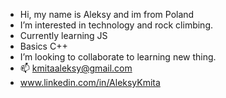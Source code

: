 - Hi, my name is Aleksy and im from Poland
- I’m interested in technology and rock climbing.
- Currently learning JS 
- Basics C++
- I’m looking to collaborate to learning new thing.
- 📫 kmitaaleksy@gmail.com
- www.linkedin.com/in/AleksyKmita
